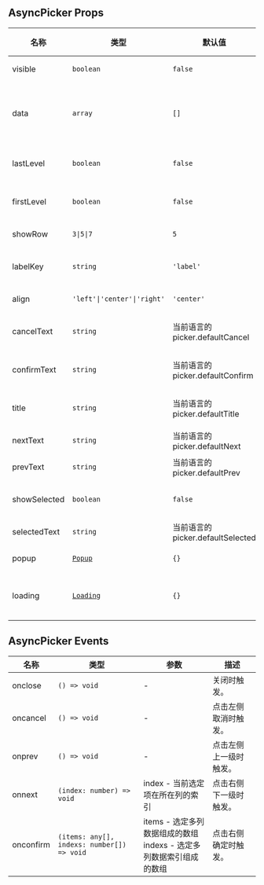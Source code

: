 ## AsyncPicker Props

| 名称         | 类型                                                            | 默认值                            | 必传 | 说明                         |
| ------------ | --------------------------------------------------------------- | --------------------------------- | ---- | ---------------------------- |
| visible      | `boolean`                                                       | `false`                           | N    | 是否显示。                   |
| data         | `array`                                                         | `[]`                              | Y    | 列数据，具体使用请参考示例。 |
| lastLevel    | `boolean`                                                       | `false`                           | N    | 是否是最后一级。             |
| firstLevel   | `boolean`                                                       | `false`                           | N    | 是否是第一级。               |
| showRow      | `3\|5\|7`                                                       | `5`                               | N    | 列显示行数。                 |
| labelKey     | `string`                                                        | `'label'`                         | N    | 自定义 label 的 key。        |
| align        | `'left'\|'center'\|'right'`                                     | `'center'`                        | N    | 对齐方式。                   |
| cancelText   | `string`                                                        | 当前语言的 picker.defaultCancel   | N    | 取消选项文本。               |
| confirmText  | `string`                                                        | 当前语言的 picker.defaultConfirm  | N    | 确定选项文本。               |
| title        | `string`                                                        | 当前语言的 picker.defaultTitle    | N    | 中间标题文本。               |
| nextText     | `string`                                                        | 当前语言的 picker.defaultNext     | N    | 下一级文本。                 |
| prevText     | `string`                                                        | 当前语言的 picker.defaultPrev     | N    | 上一级文本。                 |
| showSelected | `boolean`                                                       | `false`                           | N    | 是否显示已选项。             |
| selectedText | `string`                                                        | 当前语言的 picker.defaultSelected | N    | 已选文本。                   |
| popup        | [`Popup`](https://stdf.design/components?nav=popup&tab=1)     | `{}`                              | N    | 弹出层参数。                 |
| loading      | [`Loading`](https://stdf.design/components?nav=loading&tab=1) | `{}`                              | N    | 加载数据时 Loading 参数。    |

## AsyncPicker Events

| 名称      | 类型                                       | 参数                                                                    | 描述                   |
| --------- | ------------------------------------------ | ----------------------------------------------------------------------- | ---------------------- |
| onclose   | `() => void`                               | -                                                                       | 关闭时触发。           |
| oncancel  | `() => void`                               | -                                                                       | 点击左侧取消时触发。   |
| onprev    | `() => void`                               | -                                                                       | 点击左侧上一级时触发。 |
| onnext    | `(index: number) => void`                  | index - 当前选定项在所在列的索引                                        | 点击右侧下一级时触发。 |
| onconfirm | `(items: any[], indexs: number[]) => void` | items - 选定多列数据组成的数组<br />indexs - 选定多列数据索引组成的数组 | 点击右侧确定时触发。   |
